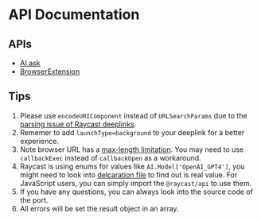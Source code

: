 # API Documentation

## APIs

- [AI.ask](https://github.com/raycast/extensions/blob/main/extensions/raycast-port/docs/ai-ask.md)
- [BrowserExtension](https://github.com/raycast/extensions/blob/main/extensions/raycast-port/docs/browser-extension.md)

## Tips

1. Please use `encodeURIComponent` instead of `URLSearchParams` due to the [parsing issue of Raycast deeplinks](https://github.com/raycast/extensions/issues/14016).
1. Rememer to add `launchType=background` to your deeplink for a better experience.
1. Note browser URL has a [max-length limitation](https://stackoverflow.com/questions/417142/what-is-the-maximum-length-of-a-url-in-different-browsers). You may need to use `callbackExec` instead of `callbackOpen` as a workaround.
1. Raycast is using enums for values like `AI.Model['OpenAI_GPT4']`, you might need to look into [delcaration file](https://cdn.jsdelivr.net/npm/@raycast/api/types/index.d.ts) to find out is real value. For JavaScript users, you can simply import the `@raycast/api` to use them.
1. If you have any questions, you can always look into the source code of the port.
1. All errors will be set the result object in an array.
